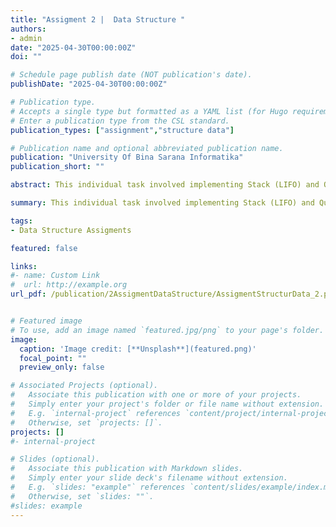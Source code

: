 ```yaml
---
title: "Assigment 2 |  Data Structure "
authors:
- admin
date: "2025-04-30T00:00:00Z"
doi: ""

# Schedule page publish date (NOT publication's date).
publishDate: "2025-04-30T00:00:00Z"

# Publication type.
# Accepts a single type but formatted as a YAML list (for Hugo requirements).
# Enter a publication type from the CSL standard.
publication_types: ["assignment","structure data"]

# Publication name and optional abbreviated publication name.
publication: "University Of Bina Sarana Informatika"
publication_short: ""

abstract: This individual task involved implementing Stack (LIFO) and Queue (FIFO) data structures in Python, followed by documenting the code and results in a structured Microsoft Word report.

summary: This individual task involved implementing Stack (LIFO) and Queue (FIFO) data structures in Python, followed by documenting the code and results in a structured Microsoft Word report.

tags:
- Data Structure Assigments

featured: false

links:
#- name: Custom Link
#  url: http://example.org
url_pdf: /publication/2AssigmentDataStructure/AssigmentStructurData_2.pdf


# Featured image
# To use, add an image named `featured.jpg/png` to your page's folder. 
image:
  caption: 'Image credit: [**Unsplash**](featured.png)'
  focal_point: ""
  preview_only: false

# Associated Projects (optional).
#   Associate this publication with one or more of your projects.
#   Simply enter your project's folder or file name without extension.
#   E.g. `internal-project` references `content/project/internal-project/index.md`.
#   Otherwise, set `projects: []`.
projects: []
#- internal-project

# Slides (optional).
#   Associate this publication with Markdown slides.
#   Simply enter your slide deck's filename without extension.
#   E.g. `slides: "example"` references `content/slides/example/index.md`.
#   Otherwise, set `slides: ""`.
#slides: example
---
```


